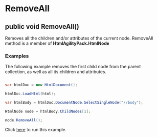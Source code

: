 # RemoveAll

## public void RemoveAll() 

Removes all the children and/or attributes of the current node. RemoveAll method is a member of **HtmlAgilityPack.HtmlNode**

### Examples

The following example removes the first child node from the parent collection, as well as all its children and attributes.

```csharp

var htmlDoc = new HtmlDocument();

htmlDoc.LoadHtml(html);

var htmlBody = htmlDoc.DocumentNode.SelectSingleNode("//body");

HtmlNode node = htmlBody.ChildNodes[1];

node.RemoveAll();

```

Click [here](https://dotnetfiddle.net/LFexCy) to run this example.
